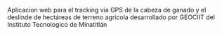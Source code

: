 Aplicacion web para el tracking via GPS de la cabeza de ganado y el deslinde de hectáreas de terreno agricola desarrollado por GEOCIIT del Instituto Tecnologico de Minatitlán
